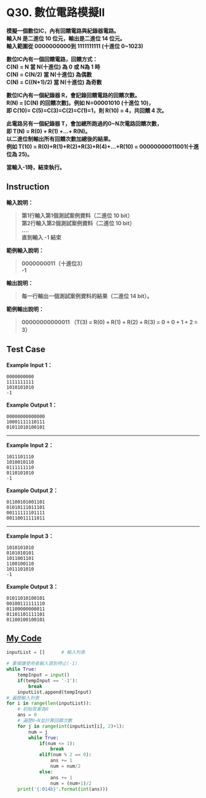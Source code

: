 # Q30. 數位電路模擬II

**模擬一個數位IC，內有回饋電路與紀錄器電路。**  
**輸入N 是二進位 10 位元，輸出是二進位 14 位元。**  
**輸入範圍從 0000000000到 1111111111 (十進位 0~1023)**  

**數位IC內有一個回饋電路，回饋方式：**  
**C(N) = N 當 N(十進位) 為 0 或 N為 1 時**  
**C(N) = C(N/2) 當 N(十進位) 為偶數**  
**C(N) = C((N+1)/2) 當 N(十進位) 為奇數**  

**數位IC內有一個紀錄器 R，會記錄回饋電路的回饋次數。**  
**R(N) = [C(N) 的回饋次數]。例如 N=00001010 (十進位 10)，**  
**即 C(10)= C(5)=C(3)=C(2)=C(1)=1，則 R(10) = 4，共回饋 4 次。**  

**此電路另有一個紀錄器 T，會加總所跑過的0~N次電路回饋次數，**  
**即 T(N) = R(0) + R(1) +...+ R(N)。**  
**以二進位制輸出所有回饋次數加總後的結果。**  
**例如 T(10) = R(0)+R(1)+R(2)+R(3)+R(4)+...+R(10) = 00000000011001(十進位為 25)。**  

**當輸入-1時，結束執行。**  

## Instruction

**輸入說明：**  
> **第1行輸入第1個測試案例資料（二進位 10 bit）**  
  **第2行輸入第2個測試案例資料（二進位 10 bit）**  
  **....**  
  **直到輸入 -1 結束**  

**範例輸入說明：**  
> **0000000011（十進位3）**  
  **-1**

**輸出說明：**  
> **每一行輸出一個測試案例資料的結果（二進位 14 bit）。**  

**範例輸出說明：**  
> **00000000000011 （T(3) = R(0) + R(1) + R(2) + R(3) = 0 + 0 + 1 + 2 = 3）**

## Test Case

**Example Input 1：**  

    0000000000
    1111111111
    1010101010
    -1
**Example Output 1：**  

    00000000000000
    10001111110111
    01011010100101
- - -
**Example Input 2：**  

    1011101110
    1010010110
    0111111110
    0110101010
    -1
**Example Output 2：**  

    01100101001101
    01010111011101
    00111111101111
    00110011111011
- - -
**Example Input 3：**

    1010101010
    0101010101
    1011001101
    1100100110
    1011101010
    -1
**Example Output 3：**

    01011010100101
    00100111111110
    01100000000011
    01101101111101
    01100100100101

## [My Code](../HomeWork/q030.py)

```python
inputList = []      # 輸入列表

# 重複讓使用者輸入直到停止(-1)
while True:
    tempInput = input()
    if(tempInput == '-1'):
        break
    inputList.append(tempInput)
# 遍歷輸入列表
for i in range(len(inputList)):
    # 初始答案為0
    ans = 0
    # 遍歷0~N並計算回饋次數
    for j in range(int(inputList[i], 2)+1):
        num = j
        while True:
            if(num <= 1):
                break
            elif(num % 2 == 0):
                ans += 1
                num = num/2
            else:
                ans += 1
                num = (num+1)/2
    print('{:014b}'.format(int(ans)))
```
